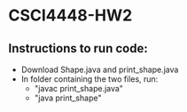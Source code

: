 # CSCI4448-HW2


## Instructions to run code:
- Download Shape.java and print_shape.java 
- In folder containing the two files, run:
  - "javac print_shape.java"
  - "java print_shape"
  
  
